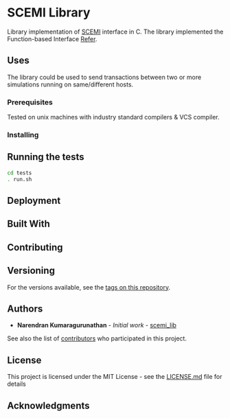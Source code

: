 # SCEMI Library
Library implementation of [SCEMI](http://www.accellera.org/downloads/standards/sce-mi) interface in C. The library implemented the Function-based Interface [Refer](http://www.accellera.org/images/downloads/standards/sce-mi/SCE-MI_v22-140120-final.pdf).

## Uses
The library could be used to send transactions between two or more simulations running on same/different hosts.

### Prerequisites
Tested on unix machines with industry standard compilers & VCS compiler.

### Installing


## Running the tests
```bash
cd tests
. run.sh
```


## Deployment


## Built With


## Contributing


## Versioning

For the versions available, see the [tags on this repository](https://github.com/your/project/tags).

## Authors
* **Narendran Kumaragurunathan** - *Initial work* - [scemi_lib](https://github.com/scemi_lib)

See also the list of [contributors](https://github.com/your/project/contributors) who participated in this project.

## License

This project is licensed under the MIT License - see the [LICENSE.md](LICENSE.md) file for details

## Acknowledgments
